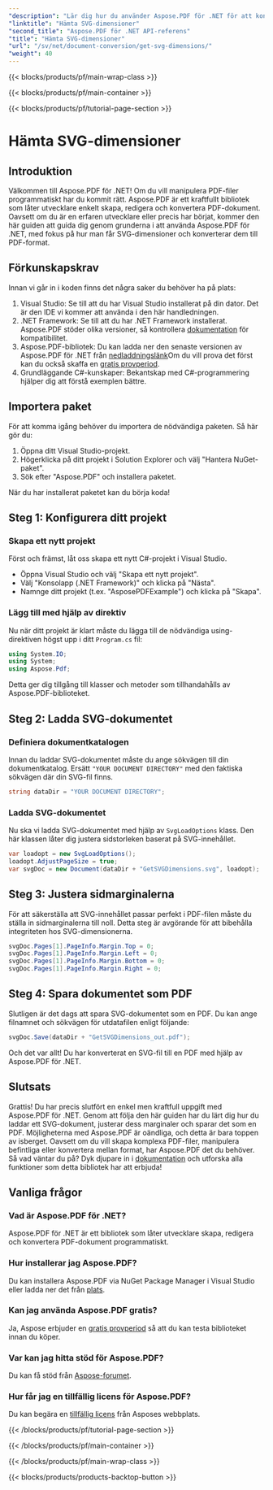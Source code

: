 ```yaml
---
"description": "Lär dig hur du använder Aspose.PDF för .NET för att konvertera SVG-filer till PDF med den här steg-för-steg-guiden. Perfekt för utvecklare som vill manipulera PDF-filer."
"linktitle": "Hämta SVG-dimensioner"
"second_title": "Aspose.PDF för .NET API-referens"
"title": "Hämta SVG-dimensioner"
"url": "/sv/net/document-conversion/get-svg-dimensions/"
"weight": 40
---
```


{{< blocks/products/pf/main-wrap-class >}}

{{< blocks/products/pf/main-container >}}

{{< blocks/products/pf/tutorial-page-section >}}

# Hämta SVG-dimensioner

## Introduktion

Välkommen till Aspose.PDF för .NET! Om du vill manipulera PDF-filer programmatiskt har du kommit rätt. Aspose.PDF är ett kraftfullt bibliotek som låter utvecklare enkelt skapa, redigera och konvertera PDF-dokument. Oavsett om du är en erfaren utvecklare eller precis har börjat, kommer den här guiden att guida dig genom grunderna i att använda Aspose.PDF för .NET, med fokus på hur man får SVG-dimensioner och konverterar dem till PDF-format.

## Förkunskapskrav

Innan vi går in i koden finns det några saker du behöver ha på plats:

1. Visual Studio: Se till att du har Visual Studio installerat på din dator. Det är den IDE vi kommer att använda i den här handledningen.
2. .NET Framework: Se till att du har .NET Framework installerat. Aspose.PDF stöder olika versioner, så kontrollera [dokumentation](https://reference.aspose.com/pdf/net/) för kompatibilitet.
3. Aspose.PDF-bibliotek: Du kan ladda ner den senaste versionen av Aspose.PDF för .NET från [nedladdningslänk](https://releases.aspose.com/pdf/net/)Om du vill prova det först kan du också skaffa en [gratis provperiod](https://releases.aspose.com/).
4. Grundläggande C#-kunskaper: Bekantskap med C#-programmering hjälper dig att förstå exemplen bättre.

## Importera paket

För att komma igång behöver du importera de nödvändiga paketen. Så här gör du:

1. Öppna ditt Visual Studio-projekt.
2. Högerklicka på ditt projekt i Solution Explorer och välj "Hantera NuGet-paket".
3. Sök efter "Aspose.PDF" och installera paketet.

När du har installerat paketet kan du börja koda!

## Steg 1: Konfigurera ditt projekt

### Skapa ett nytt projekt

Först och främst, låt oss skapa ett nytt C#-projekt i Visual Studio.

- Öppna Visual Studio och välj "Skapa ett nytt projekt".
- Välj "Konsolapp (.NET Framework)" och klicka på "Nästa".
- Namnge ditt projekt (t.ex. "AsposePDFExample") och klicka på "Skapa".

### Lägg till med hjälp av direktiv

Nu när ditt projekt är klart måste du lägga till de nödvändiga using-direktiven högst upp i ditt `Program.cs` fil:

```csharp
using System.IO;
using System;
using Aspose.Pdf;
```

Detta ger dig tillgång till klasser och metoder som tillhandahålls av Aspose.PDF-biblioteket.

## Steg 2: Ladda SVG-dokumentet

### Definiera dokumentkatalogen

Innan du laddar SVG-dokumentet måste du ange sökvägen till din dokumentkatalog. Ersätt `"YOUR DOCUMENT DIRECTORY"` med den faktiska sökvägen där din SVG-fil finns.

```csharp
string dataDir = "YOUR DOCUMENT DIRECTORY";
```

### Ladda SVG-dokumentet

Nu ska vi ladda SVG-dokumentet med hjälp av `SvgLoadOptions` klass. Den här klassen låter dig justera sidstorleken baserat på SVG-innehållet.

```csharp
var loadopt = new SvgLoadOptions();
loadopt.AdjustPageSize = true;
var svgDoc = new Document(dataDir + "GetSVGDimensions.svg", loadopt);
```

## Steg 3: Justera sidmarginalerna

För att säkerställa att SVG-innehållet passar perfekt i PDF-filen måste du ställa in sidmarginalerna till noll. Detta steg är avgörande för att bibehålla integriteten hos SVG-dimensionerna.

```csharp
svgDoc.Pages[1].PageInfo.Margin.Top = 0;
svgDoc.Pages[1].PageInfo.Margin.Left = 0;
svgDoc.Pages[1].PageInfo.Margin.Bottom = 0;
svgDoc.Pages[1].PageInfo.Margin.Right = 0;
```

## Steg 4: Spara dokumentet som PDF

Slutligen är det dags att spara SVG-dokumentet som en PDF. Du kan ange filnamnet och sökvägen för utdatafilen enligt följande:

```csharp
svgDoc.Save(dataDir + "GetSVGDimensions_out.pdf");
```

Och det var allt! Du har konverterat en SVG-fil till en PDF med hjälp av Aspose.PDF för .NET.

## Slutsats

Grattis! Du har precis slutfört en enkel men kraftfull uppgift med Aspose.PDF för .NET. Genom att följa den här guiden har du lärt dig hur du laddar ett SVG-dokument, justerar dess marginaler och sparar det som en PDF. Möjligheterna med Aspose.PDF är oändliga, och detta är bara toppen av isberget. Oavsett om du vill skapa komplexa PDF-filer, manipulera befintliga eller konvertera mellan format, har Aspose.PDF det du behöver. Så vad väntar du på? Dyk djupare in i [dokumentation](https://reference.aspose.com/pdf/net/) och utforska alla funktioner som detta bibliotek har att erbjuda!

## Vanliga frågor

### Vad är Aspose.PDF för .NET?
Aspose.PDF för .NET är ett bibliotek som låter utvecklare skapa, redigera och konvertera PDF-dokument programmatiskt.

### Hur installerar jag Aspose.PDF?
Du kan installera Aspose.PDF via NuGet Package Manager i Visual Studio eller ladda ner det från [plats](https://releases.aspose.com/pdf/net/).

### Kan jag använda Aspose.PDF gratis?
Ja, Aspose erbjuder en [gratis provperiod](https://releases.aspose.com/) så att du kan testa biblioteket innan du köper.

### Var kan jag hitta stöd för Aspose.PDF?
Du kan få stöd från [Aspose-forumet](https://forum.aspose.com/c/pdf/10).

### Hur får jag en tillfällig licens för Aspose.PDF?
Du kan begära en [tillfällig licens](https://purchase.aspose.com/temporary-license/) från Asposes webbplats.

{{< /blocks/products/pf/tutorial-page-section >}}

{{< /blocks/products/pf/main-container >}}

{{< /blocks/products/pf/main-wrap-class >}}

{{< blocks/products/products-backtop-button >}}